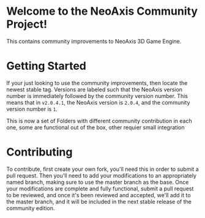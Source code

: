Welcome to the NeoAxis Community Project!
================
This contains community improvements to NeoAxis 3D Game Engine.


Getting Started
================
If your just looking to use the community improvements, then locate the newest stable tag. Versions are labeled such that the NeoAxis version number is immediately followed by the community version number. This means that in `v2.0.4.1`, the NeoAxis version is `2.0.4`, and the community version number is `1`.

This is now a set of Folders with different community contribution in each one, some are functional out of the box, other requier small integration


Contributing
================
To contribute, first create your own fork, you'll need this in order to submit a pull request. Then you'll need to add your modifications to an appropriately named branch, making sure to use the master branch as the base. Once your modifications are complete and fully functional, submit a pull request to be reviewed, and once it's been reviewed and accepted, we'll add it to the master branch, and it will be included in the next stable release of the community edition.
